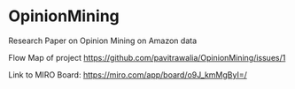 # OpinionMining
Research Paper on Opinion Mining on Amazon data 


Flow Map of project
https://github.com/pavitrawalia/OpinionMining/issues/1

Link to MIRO Board: https://miro.com/app/board/o9J_kmMgByI=/
